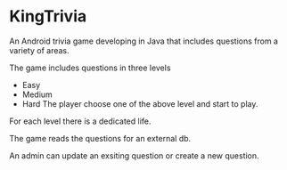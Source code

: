 # KingTrivia

An Android trivia game developing in Java that includes questions from a variety of areas.

The game includes questions in three levels
* Easy
* Medium
* Hard
The player choose one of the above level and start to play.

For each level there is a dedicated life.

The game reads the questions for an external db.

An admin can update an exsiting question or create a new question.
